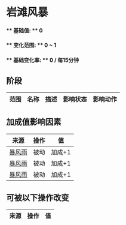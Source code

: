 # 岩滩风暴  
#### ** 基础值: ** 0   
#### ** 变化范围: ** 0 ~ 1  
#### ** 基础变化率: ** 0 / 每15分钟  
## 阶段  
范围  |  名称  |  描述  |  影响状态  |  影响动作  
----  |  ----  |  ----  |  ----  |  ----  
## 加成值影响因素  
来源  |  操作  |  值  
----  |  ----  |  ----  
[暴风雨](TropicalIsland_Storm.md)  |  被动  |  加成+1  
[暴风雨](TropicalIsland_StormInfinite.md)  |  被动  |  加成+1  
[暴风雨](TropicalIsland_StormStart.md)  |  被动  |  加成+1  
## 可被以下操作改变  
来源  |  操作  |  值  
----  |  ----  |  ----  

